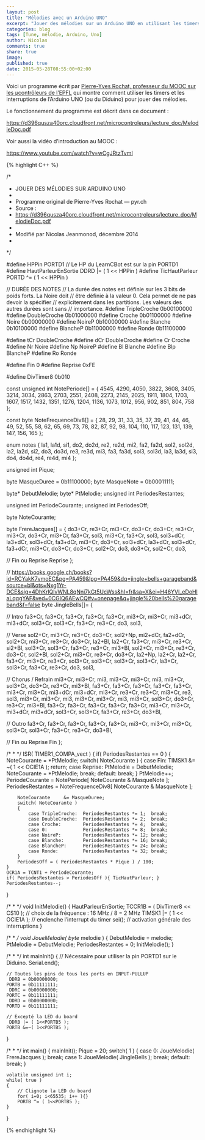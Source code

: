 ```yaml
---
layout: post
title: "Mélodies avec un Arduino UNO"
excerpt: "Jouer des mélodies sur un Arduino UNO en utilisant les timers et les interruptions"
categories: blog
tags: [Tune, mélodie, Arduino, Uno]
author: Nicolas
comments: true
share: true
image:
published: true
date: 2015-05-28T08:55:00+02:00
---
```




Voici un programme écrit par [Pierre-Yves Rochat, professeur du MOOC sur les µcontrôleurs de l’EPFL](https://fr.coursera.org/course/microcontroleurs) qui montre comment utiliser les timers et les interruptions de l’Arduino UNO (ou du Diduino) pour jouer des mélodies.

Le fonctionnement du programme est décrit dans ce document :

<https://d396qusza40orc.cloudfront.net/microcontroleurs/lecture_doc/MelodieDoc.pdf>

Voir aussi la vidéo d’introduction au MOOC :

<https://www.youtube.com/watch?v=wCgJRtzTvmI>


{% highlight C++ %}

/*
 * JOUER DES MÉLODIES SUR ARDUINO UNO
 *
 * Programme original de Pierre-Yves Rochat — pyr.ch
 * Source :
 * https://d396qusza40orc.cloudfront.net/microcontroleurs/lecture_doc/MelodieDoc.pdf
 *
 * Modifié par Nicolas Jeanmonod, décembre 2014
 *
 */





#define HPPin               PORTD1 // Le HP du LearnCBot est sur la pin PORTD1
#define HautParleurEnSortie DDRD  |= ( 1 << HPPin )
#define TicHautParleur      PORTD ^= ( 1 << HPPin )

// DURÉE DES NOTES
// La durée des notes est définie sur les 3 bits de poids forts. La Noire doit
// être définie à la valeur 0. Cela permet de ne pas devoir la spécifier
// explicitement dans les partitions. Les valeurs des autres durées sont sans
// importance.
#define TripleCroche 0b00100000
#define DoubleCroche 0b01000000
#define Croche       0b01100000
#define Noire        0b00000000
#define NoireP       0b10000000
#define Blanche      0b10100000
#define BlancheP     0b11000000
#define Ronde        0b11100000

#define tCr          DoubleCroche
#define dCr          DoubleCroche
#define Cr           Croche
#define Nr           Noire
#define Np           NoireP
#define Bl           Blanche
#define Blp          BlancheP
#define Ro           Ronde


#define Fin       0
#define Reprise   0xFE

#define DivTimer8 0b010


const unsigned int NotePeriode[] =
{
      4545,  4290,  4050,  3822,  3608,  3405,  3214,  3034,  2863,  2703,  2551,  2408,
      2273,  2145,  2025,  1911,  1804,  1703,  1607,  1517,  1432,  1351,  1276,  1204,
      1136,  1073,  1012,   956,   902,   851,   804,   758
};

const byte NoteFrequenceDiv8[] =
{
        28,    29,    31,    33,    35,    37,    39,    41,    44,    46,    49,    52,
        55,    58,    62,    65,    69,    73,    78,    82,    87,    92,    98,   104,
       110,   117,   123,   131,   139,   147,   156,   165
};

enum notes
{
       la1,  la1d,   si1,   do2,  do2d,   re2,  re2d,   mi2,   fa2,  fa2d,  sol2, sol2d,
       la2,  la2d,   si2,   do3,  do3d,   re3,  re3d,   mi3,   fa3,  fa3d,  sol3, sol3d,
       la3,  la3d,   si3,   do4,  do4d,   re4,  re4d,   mi4
};

unsigned int Pique;

byte MasqueDuree = 0b11100000;
byte MasqueNote  = 0b00011111;

byte* DebutMelodie;
byte* PtMelodie;
unsigned int PeriodesRestantes;

unsigned int PeriodeCourante;
unsigned int PeriodesOff;

byte NoteCourante;

byte FrereJacques[] =
{
do3+Cr,   re3+Cr,  mi3+Cr,   do3+Cr,  do3+Cr,  re3+Cr, mi3+Cr,  do3+Cr,
mi3+Cr,   fa3+Cr,  sol3,     mi3+Cr,  fa3+Cr,  sol3,
sol3+dCr, la3+dCr, sol3+dCr, fa3+dCr, mi3+Cr,  do3+Cr, sol3+dCr, la3+dCr, sol3+dCr, fa3+dCr, mi3+Cr, do3+Cr,
do3+Cr,   sol2+Cr, do3,      do3+Cr,  sol2+Cr, do3,

// Fin ou Reprise
Reprise
};

// https://books.google.ch/books?id=RCYakK7vmoEC&pg=PA459&lpg=PA459&dq=jingle+bells+garageband&source=bl&ots=Nxg1Yr-DCE&sig=4DhKrlQlvWNL8qNni7kGt5UcWss&hl=fr&sa=X&ei=H46YVI_eDoHlaLqqgYAF&ved=0CGIQ6AEwCQ#v=onepage&q=jingle%20bells%20garageband&f=false
byte JingleBells[]=
{

// Intro
fa3+Cr, fa3+Cr, fa3+Cr, fa3+Cr, fa3+Cr, mi3+Cr, mi3+Cr, mi3+dCr, mi3+dCr,
    sol3+Cr, sol3+Cr, fa3+Cr, re3+Cr, do3, sol3,

// Verse
sol2+Cr, mi3+Cr, re3+Cr, do3+Cr, sol2+Np, mi2+dCr, fa2+dCr,
    sol2+Cr, mi3+Cr, re3+Cr, do3+Cr, la2+Bl,
        la2+Cr, fa3+Cr, mi3+Cr, re3+Cr, si2+Bl,
            sol3+Cr, sol3+Cr, fa3+Cr, re3+Cr, mi3+Bl,
sol2+Cr, mi3+Cr, re3+Cr, do3+Cr, sol2+Bl,
    sol2+Cr, mi3+Cr, re3+Cr, do3+Cr, la2+Np, la2+Cr,
        la2+Cr, fa3+Cr, mi3+Cr, re3+Cr, sol3+Cr, sol3+Cr, sol3+Cr, sol3+Cr,
            la3+Cr, sol3+Cr, fa3+Cr, re3+Cr, do3, sol3,

// Chorus / Refrain
mi3+Cr, mi3+Cr, mi3, mi3+Cr, mi3+Cr, mi3,
    mi3+Cr, sol3+Cr, do3+Cr, re3+Cr, mi3+Bl,
        fa3+Cr, fa3+Cr, fa3+Cr, fa3+Cr, fa3+Cr, mi3+Cr, mi3+Cr, mi3+dCr, mi3+dCr,
            mi3+Cr, re3+Cr, re3+Cr, mi3+Cr, re3, sol3,
mi3+Cr, mi3+Cr, mi3, mi3+Cr, mi3+Cr, mi3,
    mi3+Cr, sol3+Cr, do3+Cr, re3+Cr, mi3+Bl,
        fa3+Cr, fa3+Cr, fa3+Cr, fa3+Cr, fa3+Cr, mi3+Cr, mi3+Cr, mi3+dCr, mi3+dCr,
            sol3+Cr, sol3+Cr,  fa3+Cr, re3+Cr, do3+Bl,

// Outro
fa3+Cr, fa3+Cr, fa3+Cr, fa3+Cr, fa3+Cr, mi3+Cr, mi3+Cr, mi3+Cr,
    sol3+Cr, sol3+Cr, fa3+Cr, re3+Cr, do3+Bl,

// Fin ou Reprise
Fin
};





/*
 *
 */
ISR( TIMER1_COMPA_vect )
{
    if( PeriodesRestantes == 0 )
    {
        NoteCourante = *PtMelodie;
        switch( NoteCourante )
        {
            case Fin:
                TIMSK1 &= ~( 1 << OCIE1A );
                return;
            case Reprise:
                PtMelodie    = DebutMelodie;
                NoteCourante = *PtMelodie;
                break;
            default:
                break;
        }
        PtMelodie++;
        PeriodeCourante   = NotePeriode[ NoteCourante & MasqueNote ];
        PeriodesRestantes = NoteFrequenceDiv8[ NoteCourante & MasqueNote ];

        NoteCourante     &= MasqueDuree;
        switch( NoteCourante )
        {
            case TripleCroche:  PeriodesRestantes *= 1;  break;
            case DoubleCroche:  PeriodesRestantes *= 2;  break;
            case Croche:        PeriodesRestantes *= 4;  break;
            case 0:             PeriodesRestantes *= 8;  break;
            case NoireP:        PeriodesRestantes *= 12; break;
            case Blanche:       PeriodesRestantes *= 16; break;
            case BlancheP:      PeriodesRestantes *= 24; break;
            case Ronde:         PeriodesRestantes *= 32; break;
        }
        PeriodesOff = ( PeriodesRestantes * Pique ) / 100;
    }
    OCR1A = TCNT1 + PeriodeCourante;
    if( PeriodesRestantes > PeriodesOff ){ TicHautParleur; }
    PeriodesRestantes--;
}





/*
 *
 */
void
InitMelodie()
{
    HautParleurEnSortie;
    TCCR1B  = ( DivTimer8 << CS10 ); // choix de la fréquence : 16 MHz / 8 = 2 MHz
    TIMSK1 |= ( 1 << OCIE1A );       // enclenche l’interrupt du timer
    sei();                           // activation générale des interruptions
}





/*
 *
 */
void
JoueMelodie( byte* melodie )
{
    DebutMelodie      = melodie;
    PtMelodie         = DebutMelodie;
    PeriodesRestantes = 0;
    InitMelodie();
}





/*
 *
 */
int
mainInit()
{
    // Nécessaire pour utiliser la pin PORTD1 sur le Diduino.
    Serial.end();

    // Toutes les pins de tous les ports en INPUT-PULLUP
     DDRB = 0b00000000;
    PORTB = 0b11111111;
     DDRC = 0b00000000;
    PORTC = 0b11111111;
     DDRD = 0b00000000;
    PORTD = 0b11111111;

    // Excepté la LED du board
     DDRB |= ( 1<<PORTB5 );
    PORTB &=~( 1<<PORTB5 );
}





/*
 *
 */
int
main()
{
    mainInit();
    Pique = 20;
    switch( 1 )
    {
        case 0:
            JoueMelodie( FrereJacques );
            break;
        case 1:
            JoueMelodie( JingleBells );
            break;
        default:
            break;
    }

    volatile unsigned int i;
    while( true )
    {
        // Clignote la LED du board
        for( i=0; i<65535; i++ ){}
        PORTB ^= ( 1<<PORTB5 );
    }
}

{% endhighlight %}
